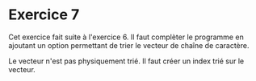 # Exercice 7

Cet exercice fait suite à l'exercice 6. Il faut complèter le programme en ajoutant un option permettant de trier le vecteur de chaîne de caractère.

Le vecteur n'est pas physiquement trié. Il faut créer un index trié sur le vecteur.